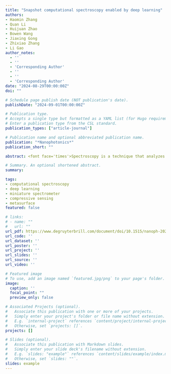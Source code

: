 ```yaml
---
title: "Snapshot computational spectroscopy enabled by deep learning"
authors:
- Haomin Zhang
- Quan Li
- Huijuan Zhao
- Bowen Wang
- Jiaxing Gong
- Zhixiao Zhang
- Li Gao
author_notes:
  - ''
  - ''
  - 'Corresponding Author'
  - ''
  - ''
  - 'Corresponding Author'
date: "2024-08-29T00:00:00Z"
doi: ""

# Schedule page publish date (NOT publication's date).
publishDate: "2024-09-01T00:00:00Z"

# Publication type.
# Accepts a single type but formatted as a YAML list (for Hugo requirements).
# Enter a publication type from the CSL standard.
publication_types: ["article-journal"]

# Publication name and optional abbreviated publication name.
publication: "*Nanophotonics*"
publication_short: ""

abstract: <font face='times'>Spectroscopy is a technique that analyzes the interaction between matter and light as a function of wavelength. It is the most convenient method for obtaining qualitative and quantitative information about an unknown sample with reasonable accuracy. However, traditional spectroscopy is reliant on bulky and expensive spectrometers, while emerging applications of portable, low-cost and lightweight sensing and imaging necessitate the development of miniaturized spectrometers. In this study, we have developed a computational spectroscopy method that can provide single-shot operation, sub-nanometer spectral resolution, and direct materials characterization. This method is enabled by a metasurface integrated computational spectrometer and deep learning algorithms. The identification of critical parameters of optical cavities and chemical solutions is demonstrated through the application of the method, with an average spectral reconstruction accuracy of 0.4 nm and an actual measurement error of 0.32 nm. The mean square errors for the characterization of cavity length and solution concentration are 0.53 % and 1.21 %, respectively. Consequently, computational spectroscopy can achieve the same level of spectral accuracy as traditional spectroscopy while providing convenient, rapid material characterization in a variety of scenarios.</font>

# Summary. An optional shortened abstract.
summary: 

tags:
- computational spectroscopy
- deep learning
- miniature spectrometer
- compressive sensing
- metasurface
featured: false

# links:
# - name: ""
#   url: ""
url_pdf: https://www.degruyterbrill.com/document/doi/10.1515/nanoph-2024-0328/pdf?licenseType=open-access
url_code: ''
url_dataset: ''
url_poster: ''
url_project: ''
url_slides: ''
url_source: ''
url_video: ''

# Featured image
# To use, add an image named `featured.jpg/png` to your page's folder. 
image:
  caption: ''
  focal_point: ""
  preview_only: false

# Associated Projects (optional).
#   Associate this publication with one or more of your projects.
#   Simply enter your project's folder or file name without extension.
#   E.g. `internal-project` references `content/project/internal-project/index.md`.
#   Otherwise, set `projects: []`.
projects: []

# Slides (optional).
#   Associate this publication with Markdown slides.
#   Simply enter your slide deck's filename without extension.
#   E.g. `slides: "example"` references `content/slides/example/index.md`.
#   Otherwise, set `slides: ""`.
slides: example
---
```

